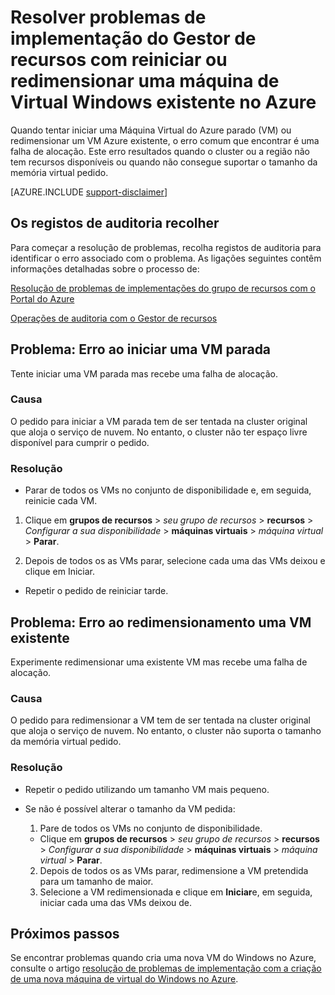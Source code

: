 <properties
   pageTitle="VM reiniciar ou redimensionar problemas | Microsoft Azure"
   description="Resolver problemas de implementação do Gestor de recursos com reiniciar ou redimensionar uma máquina de Virtual Windows existente no Azure"
   services="virtual-machines-windows, azure-resource-manager"
   documentationCenter=""
   authors="Deland-Han"
   manager="felixwu"
   editor=""
   tags="top-support-issue"/>

<tags
   ms.service="virtual-machines-windows"
   ms.topic="support-article"
   ms.tgt_pltfrm="vm-windows"
   ms.devlang="na"
   ms.workload="required"
   ms.date="09/09/2016"
   ms.author="delhan"/>

# <a name="troubleshoot-resource-manager-deployment-issues-with-restarting-or-resizing-an-existing-windows-virtual-machine-in-azure"></a>Resolver problemas de implementação do Gestor de recursos com reiniciar ou redimensionar uma máquina de Virtual Windows existente no Azure

Quando tentar iniciar uma Máquina Virtual do Azure parado (VM) ou redimensionar um VM Azure existente, o erro comum que encontrar é uma falha de alocação. Este erro resultados quando o cluster ou a região não tem recursos disponíveis ou quando não consegue suportar o tamanho da memória virtual pedido.

[AZURE.INCLUDE [support-disclaimer](../../includes/support-disclaimer.md)]

## <a name="collect-audit-logs"></a>Os registos de auditoria recolher

Para começar a resolução de problemas, recolha registos de auditoria para identificar o erro associado com o problema. As ligações seguintes contêm informações detalhadas sobre o processo de:

[Resolução de problemas de implementações do grupo de recursos com o Portal do Azure](../resource-manager-troubleshoot-deployments-portal.md)

[Operações de auditoria com o Gestor de recursos](../resource-group-audit.md)

## <a name="issue-error-when-starting-a-stopped-vm"></a>Problema: Erro ao iniciar uma VM parada

Tente iniciar uma VM parada mas recebe uma falha de alocação.

### <a name="cause"></a>Causa

O pedido para iniciar a VM parada tem de ser tentada na cluster original que aloja o serviço de nuvem. No entanto, o cluster não ter espaço livre disponível para cumprir o pedido.

### <a name="resolution"></a>Resolução

*   Parar de todos os VMs no conjunto de disponibilidade e, em seguida, reinicie cada VM.

  1. Clique em **grupos de recursos** > _seu grupo de recursos_ > **recursos** > _Configurar a sua disponibilidade_ > **máquinas virtuais** > _máquina virtual_ > **Parar**.

  2. Depois de todos os as VMs parar, selecione cada uma das VMs deixou e clique em Iniciar.

*   Repetir o pedido de reiniciar tarde.

## <a name="issue-error-when-resizing-an-existing-vm"></a>Problema: Erro ao redimensionamento uma VM existente

Experimente redimensionar uma existente VM mas recebe uma falha de alocação.

### <a name="cause"></a>Causa

O pedido para redimensionar a VM tem de ser tentada na cluster original que aloja o serviço de nuvem. No entanto, o cluster não suporta o tamanho da memória virtual pedido.

### <a name="resolution"></a>Resolução

* Repetir o pedido utilizando um tamanho VM mais pequeno.

* Se não é possível alterar o tamanho da VM pedida:

  1. Pare de todos os VMs no conjunto de disponibilidade.

    * Clique em **grupos de recursos** > _seu grupo de recursos_ > **recursos** > _Configurar a sua disponibilidade_ > **máquinas virtuais** > _máquina virtual_ > **Parar**.

  2. Depois de todos os as VMs parar, redimensione a VM pretendida para um tamanho de maior.
  3. Selecione a VM redimensionada e clique em **Iniciar**e, em seguida, iniciar cada uma das VMs deixou de.

## <a name="next-steps"></a>Próximos passos

Se encontrar problemas quando cria uma nova VM do Windows no Azure, consulte o artigo [resolução de problemas de implementação com a criação de uma nova máquina de virtual do Windows no Azure](../virtual-machines/virtual-machines-windows-troubleshoot-deployment-new-vm.md).
